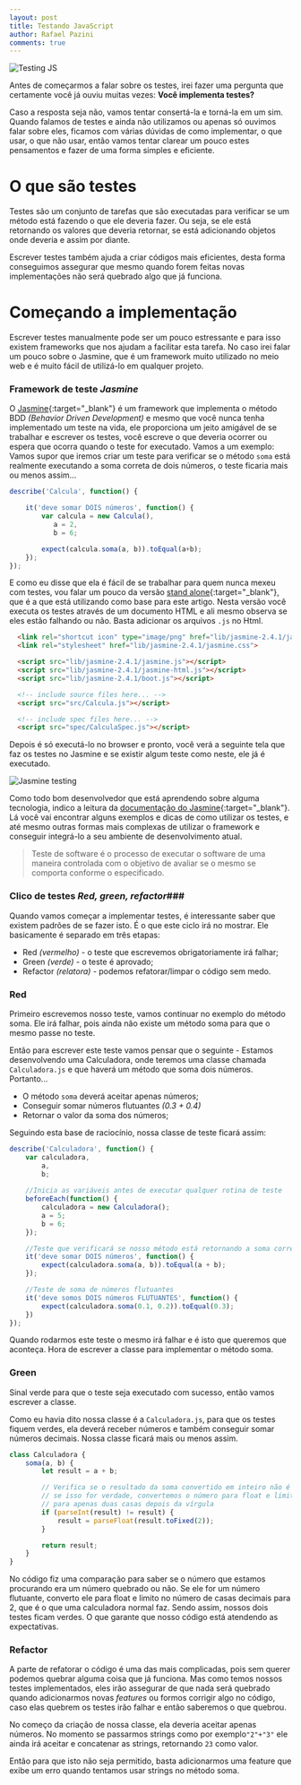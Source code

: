 ```yaml
---
layout: post
title: Testando JavaScript
author: Rafael Pazini
comments: true
---
```


![Testing JS](/assets/img/posts/jstesting.jpg)

Antes de começarmos a falar sobre os testes, irei fazer uma pergunta que certamente você já ouviu muitas vezes: **Você implementa testes?** 

Caso a resposta seja não, vamos tentar consertá-la e torná-la em um sim. <!--more--> Quando falamos de testes e ainda não utilizamos ou apenas só ouvimos falar sobre eles, ficamos com várias dúvidas de como implementar, o que usar, o que não usar, então vamos tentar clarear um pouco estes pensamentos e fazer de uma forma simples e eficiente.

O que são testes
================


Testes são um conjunto de tarefas que são executadas para verificar se um método está fazendo o que ele deveria fazer. Ou seja, se ele está retornando os valores que deveria retornar, se está adicionando objetos onde deveria e assim por diante. 

Escrever testes também ajuda a criar códigos mais eficientes, desta forma conseguimos assegurar que mesmo quando forem feitas novas implementações não será quebrado algo que já funciona.

Começando a implementação
=========================


Escrever testes manualmente pode ser um pouco estressante e para isso existem frameworks que nos ajudam a facilitar esta tarefa. No caso irei falar um pouco sobre o Jasmine, que é um framework muito utilizado no meio web e é muito fácil de utilizá-lo em qualquer projeto.

### Framework de teste *Jasmine* ###


O [Jasmine](http://jasmine.github.io/){:target="_blank"} é um framework que implementa o método BDD *(Behavior Driven Development)* e mesmo que você nunca tenha implementado um teste na vida, ele proporciona um jeito amigável de se trabalhar e escrever os testes, você escreve o que deveria ocorrer ou espera que ocorra quando o teste for executado. Vamos a um exemplo: Vamos supor que iremos criar um teste para verificar se o método `soma` está realmente executando a soma correta de dois números, o teste ficaria mais ou menos assim...

~~~ js
describe('Calcula', function() {

    it('deve somar DOIS números', function() {
    	var calcula = new Calcula(),
    	   a = 2,
    	   b = 6;

        expect(calcula.soma(a, b)).toEqual(a+b);
    });
});
~~~

E como eu disse que ela é fácil de se trabalhar para quem nunca mexeu com testes, vou falar um pouco da versão [stand alone](https://github.com/jasmine/jasmine/releases){:target="_blank"}, que é a que está utilizando como base para este artigo. Nesta versão você executa os testes através de um documento HTML e ali mesmo observa se eles estão falhando ou não. Basta adicionar os arquivos `.js` no Html.

~~~ html
  <link rel="shortcut icon" type="image/png" href="lib/jasmine-2.4.1/jasmine_favicon.png">
  <link rel="stylesheet" href="lib/jasmine-2.4.1/jasmine.css">

  <script src="lib/jasmine-2.4.1/jasmine.js"></script>
  <script src="lib/jasmine-2.4.1/jasmine-html.js"></script>
  <script src="lib/jasmine-2.4.1/boot.js"></script>

  <!-- include source files here... -->
  <script src="src/Calcula.js"></script>

  <!-- include spec files here... -->
  <script src="spec/CalculaSpec.js"></script>
~~~

Depois é só executá-lo no browser e pronto, você verá a seguinte tela que faz os testes no Jasmine e se existir algum teste como neste, ele já é executado.

![Jasmine testing](/assets/img/posts/jasmine_testing_screen.jpg)

Como todo bom desenvolvedor que está aprendendo sobre alguma tecnologia, indico a leitura da [documentação do Jasmine](http://jasmine.github.io/2.4/introduction.html){:target="_blank"}. Lá você vai encontrar alguns exemplos e dicas de como utilizar os testes, e até mesmo outras formas mais complexas de utilizar o framework e conseguir integrá-lo a seu ambiente de desenvolvimento atual.

>Teste de software é o processo de executar o software de uma maneira controlada com o objetivo de avaliar se o mesmo se comporta conforme o especificado.

### Clico de testes *Red, green, refactor*###

Quando vamos começar a implementar testes, é interessante saber que existem padrões de se fazer isto. É o que este ciclo irá no mostrar. Ele basicamente é separado em três etapas: 

* Red *(vermelho)* - o teste que escrevemos obrigatoriamente irá falhar;
* Green *(verde)* - o teste é aprovado;
* Refactor *(relatora)* - podemos refatorar/limpar o código sem medo.




### Red ###

Primeiro escrevemos nosso teste, vamos continuar no exemplo do método soma. Ele irá falhar, pois ainda não existe um método soma para que o mesmo passe no teste.

Então para escrever este teste vamos pensar que o seguinte - Estamos desenvolvendo uma Calculadora, onde teremos uma classe chamada `Calculadora.js` e que haverá um método que soma dois números. Portanto...

* O método `soma` deverá aceitar apenas números;
* Conseguir somar números flutuantes *(0.3 + 0.4)*
* Retornar o valor da soma dos números;

Seguindo esta base de raciocínio, nossa classe de teste ficará assim:


~~~ js
describe('Calculadora', function() {
    var calculadora,
    	a,
    	b;
    
    //Inicia as variáveis antes de executar qualquer rotina de teste
    beforeEach(function() {
    	calculadora = new Calculadora();
    	a = 5;
    	b = 6;
    });

    //Teste que verificará se nosso método está retornando a soma correta
    it('deve somar DOIS números', function() {
        expect(calculadora.soma(a, b)).toEqual(a + b);
    });

    //Teste de soma de números flutuantes
    it('deve somos DOIS números FLUTUANTES', function() {
    	expect(calculadora.soma(0.1, 0.2)).toEqual(0.3);
    }) 
});
~~~

Quando rodarmos este teste o mesmo irá falhar e é isto que queremos que aconteça. Hora de escrever a classe para implementar o método soma.

### Green ###

Sinal verde para que o teste seja executado com sucesso, então vamos escrever a classe.

Como eu havia dito nossa classe é a `Calculadora.js`, para que os testes fiquem verdes, ela deverá receber números e também conseguir somar números decimais. Nossa classe ficará mais ou menos assim.


~~~ js
class Calculadora {
    soma(a, b) {
        let result = a + b;

        // Verifica se o resultado da soma convertido em inteiro não é igual ao resultado
        // se isso for verdade, convertemos o número para float e limitamos o mesmo
        // para apenas duas casas depois da vírgula
        if (parseInt(result) != result) {
            result = parseFloat(result.toFixed(2));
        }

        return result;
    }
}
~~~

No código fiz uma comparação para saber se o número que estamos procurando era um número quebrado ou não. Se ele for um número flutuante, converto ele para float e limito no número de casas decimais para 2, que é o que uma calculadora normal faz. Sendo assim, nossos dois testes ficam verdes. O que garante que nosso código está atendendo as expectativas.

### Refactor ###

A parte de refatorar o código é uma das mais complicadas, pois sem querer podemos quebrar alguma coisa que já funciona. Mas como temos nossos testes implementados, eles irão assegurar de que nada será quebrado quando adicionarmos novas *features* ou formos corrigir algo no código, caso elas quebrem os testes irão falhar e então saberemos o que quebrou.

No começo da criação de nossa classe, ela deveria aceitar apenas números. No momento se passarmos strings como por exemplo`"2"+"3"` ele ainda irá aceitar e concatenar as strings, retornando `23` como valor. 

Então para que isto não seja permitido, basta adicionarmos uma feature que exibe um erro quando tentamos usar strings no método soma.



